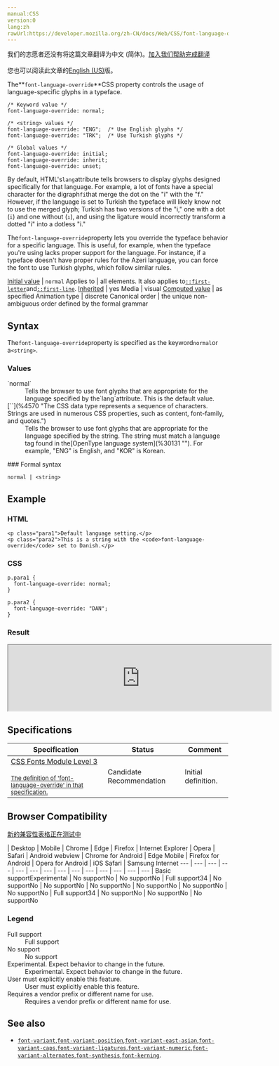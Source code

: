 ```yaml
---
manual:CSS
version:0
lang:zh
rawUrl:https://developer.mozilla.org/zh-CN/docs/Web/CSS/font-language-override
---
```




<bdi>我们的志愿者还没有将这篇文章翻译为<bdi>中文 (简体)</bdi>。[加入我们帮助完成翻译](%30129 "")<br></br>您也可以阅读此文章的[English (US)](%30130 "")版。</bdi>






The**`font-language-override`**CSS property controls the usage of language-specific glyphs in a typeface.


```
/* Keyword value */
font-language-override: normal;

/* <string> values */
font-language-override: "ENG";  /* Use English glyphs */
font-language-override: "TRK";  /* Use Turkish glyphs */

/* Global values */
font-language-override: initial;
font-language-override: inherit;
font-language-override: unset;
```


By default, HTML&#39;s`lang`attribute tells browsers to display glyphs designed specifically for that language. For example, a lot of fonts have a special character for the digraph`fi`that merge the dot on the &quot;i&quot; with the &quot;f.&quot; However, if the language is set to Turkish the typeface will likely know not to use the merged glyph; Turkish has two versions of the &quot;i,&quot; one with a dot (`i`) and one without (`ı`), and using the ligature would incorrectly transform a dotted &quot;i&quot; into a dotless &quot;i.&quot;



The`font-language-override`property lets you override the typeface behavior for a specific language. This is useful, for example, when the typeface you&#39;re using lacks proper support for the language. For instance, if a typeface doesn&#39;t have proper rules for the Azeri language, you can force the font to use Turkish glyphs, which follow similar rules.


[Initial value](%28552 "") | `normal` 
Applies to | all elements. It also applies to[`::first-letter`](%28553 "The ::first-letter CSS pseudo-element applies styles to the first letter of the first line of a block-level element, but only when not preceded by other content (such as images or inline tables).")and[`::first-line`](%28554 "The ::first-line CSS pseudo-element applies styles to the first line of a block-level element."). 
[Inherited](%28555 "") | yes 
Media | visual 
[Computed value](%28556 "") | as specified 
Animation type | discrete 
Canonical order | the unique non-ambiguous order defined by the formal grammar 


## Syntax<a name="Syntax"></a>


The`font-language-override`property is specified as the keyword`normal`or a`<string>`.


### Values<a name="Values"></a>
<dl><dt id=''>`normal`</dt><dd>Tells the browser to use font glyphs that are appropriate for the language specified by the`lang`attribute. This is the default value.</dd><dt id=''>[`<string>`](%4570 "The <string> CSS data type represents a sequence of characters. Strings are used in numerous CSS properties, such as content, font-family, and quotes.")</dt><dd>Tells the browser to use font glyphs that are appropriate for the language specified by the string. The string must match a language tag found in the[OpenType language system](%30131 ""). For example, &quot;ENG&quot; is English, and &quot;KOR&quot; is Korean.</dd></dl>
### Formal syntax<a name="Formal_syntax"></a>

```
normal | <string>
```

## Example<a name="Example"></a>

### HTML<a name="HTML"></a>

```
<p class="para1">Default language setting.</p>
<p class="para2">This is a string with the <code>font-language-override</code> set to Danish.</p>

```

### CSS<a name="CSS"></a>

```
p.para1 {
  font-language-override: normal;
}

p.para2 {
  font-language-override: "DAN";
}
```

### Result<a name="Result"></a>


<iframe src='https://mdn.mozillademos.org/en-US/docs/Web/CSS/font-language-override$samples/Example?revision=1319161' width='600' height='null'></iframe>



## Specifications<a name="Specifications"></a>

Specification | Status | Comment 
 ---  |  ---  |  ---  | 
[CSS Fonts Module Level 3<br></br><small>The definition of &#39;font-language-override&#39; in that specification.</small>](%30132 "") | Candidate Recommendation | Initial definition. 


## Browser Compatibility<a name="Browser_Compatibility"></a>
[新的兼容性表格正在测试中<i></i>](%3360 "")

 | <abbr>Desktop<i></i></abbr> | <abbr>Mobile<i></i></abbr> 
 | <abbr>Chrome<i></i></abbr> | <abbr>Edge<i></i></abbr> | <abbr>Firefox<i></i></abbr> | <abbr>Internet Explorer<i></i></abbr> | <abbr>Opera<i></i></abbr> | <abbr>Safari<i></i></abbr> | <abbr>Android webview<i></i></abbr> | <abbr>Chrome for Android<i></i></abbr> | <abbr>Edge Mobile<i></i></abbr> | <abbr>Firefox for Android<i></i></abbr> | <abbr>Opera for Android<i></i></abbr> | <abbr>iOS Safari<i></i></abbr> | <abbr>Samsung Internet<i></i></abbr> 
 ---  |  ---  |  ---  |  ---  |  ---  |  ---  |  ---  |  ---  |  ---  |  ---  |  ---  |  ---  |  ---  |  ---  | 
Basic support<abbr>Experimental<i></i></abbr> | <abbr>No support</abbr>No | <abbr>No support</abbr>No | <abbr>Full support</abbr>34 | <abbr>No support</abbr>No | <abbr>No support</abbr>No | <abbr>No support</abbr>No | <abbr>No support</abbr>No | <abbr>No support</abbr>No | <abbr>No support</abbr>No | <abbr>Full support</abbr>34 | <abbr>No support</abbr>No | <abbr>No support</abbr>No | <abbr>No support</abbr>No 


### Legend<a name="Legend"></a>
<dl><dt id=''><abbr>Full support</abbr></dt><dd>Full support</dd><dt id=''><abbr>No support</abbr></dt><dd>No support</dd><dt id=''><abbr>Experimental. Expect behavior to change in the future.<i></i></abbr></dt><dd>Experimental. Expect behavior to change in the future.</dd><dt id=''><abbr>User must explicitly enable this feature.<i></i></abbr></dt><dd>User must explicitly enable this feature.</dd><dt id=''><abbr>Requires a vendor prefix or different name for use.<i></i></abbr></dt><dd>Requires a vendor prefix or different name for use.</dd></dl>

## See also<a name="See_also"></a>

* [`font-variant`](%30116 "The font-variant CSS property is a shorthand for the longhand properties font-variant-caps, font-variant-numeric, font-variant-alternates, font-variant-ligatures, and font-variant-east-asian. You can also set the CSS Level 2 (Revision 1) values of font-variant, (that is, normal or small-caps), by using the font shorthand."),[`font-variant-position`](%30117 "The font-variant-position CSS property controls the usage of alternate, smaller glyphs that are positioned as superscript or subscript relative to the baseline of the font (which remains unchanged). These glyphs are likely to be used in <sub> and <sup> elements."),[`font-variant-east-asian`](%30118 "The font-variant-east-asian CSS property controls the usage of alternate glyphs for East Asian scripts, like Japanese and Chinese."),[`font-variant-caps`](%30119 "The font-variant-caps CSS property controls the usage of alternate glyphs for capital letters."),[`font-variant-ligatures`](%30120 "The font-variant-ligatures CSS property controls which ligatures and contextual forms are used in textual content of the elements it applies to. This leads to more harmonized forms in the resulting text."),[`font-variant-numeric`](%30121 "The font-variant-numeric CSS property controls the usage of alternate glyphs for numbers, fractions, and ordinal markers."),[`font-variant-alternates`](%28550 "The font-variant-alternates CSS property controls the usage of alternate glyphs. These alternate glyphs may be referenced by alternative names defined in @font-feature-values."),[`font-synthesis`](%30122 "The font-synthesis CSS property controls which missing typefaces, bold or italic, may be synthesized by the browser."),[`font-kerning`](%30114 "The font-kerning CSS property controls the usage of the kerning information stored in a font.").



